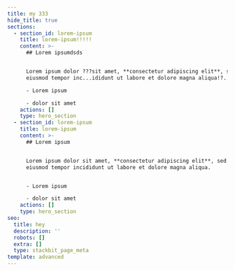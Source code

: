 ```yaml
---
title: my 333
hide_title: true
sections:
  - section_id: lorem-ipsum
    title: lorem-ipsum!!!!!
    content: >-
      ## Lorem ipsumdsds


      Lorem ipsum dolor ???sit amet, **consectetur adipiscing elit**, sed do
      eiusmod tempor inc...ididunt ut labore et dolore magna aliqua!?...

      - Lorem ipsum

      - dolor sit amet
    actions: []
    type: hero_section
  - section_id: lorem-ipsum
    title: lorem-ipsum
    content: >-
      ## Lorem ipsum


      Lorem ipsum dolor sit amet, **consectetur adipiscing elit**, sed do
      eiusmod tempor incididunt ut labore et dolore magna aliqua.


      - Lorem ipsum

      - dolor sit amet
    actions: []
    type: hero_section
seo:
  title: hey
  description: ''
  robots: []
  extra: []
  type: stackbit_page_meta
template: advanced
---
```

